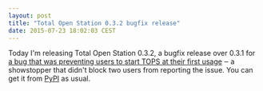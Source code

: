 ```yaml
---
layout: post
title: "Total Open Station 0.3.2 bugfix release"
date: 2015-07-23 18:02:03 CEST
---
```


Today I'm releasing Total Open Station 0.3.2, a bugfix release over 0.3.1 for [a bug that was preventing users to start TOPS at their first usage](https://github.com/steko/totalopenstation/issues/53) ‒ a showstopper that didn't block two users from reporting the issue. You can get it from [PyPI](https://pypi.python.org/pypi/totalopenstation) as usual.
